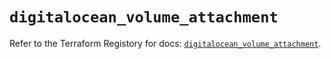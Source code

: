 # `digitalocean_volume_attachment`

Refer to the Terraform Registory for docs: [`digitalocean_volume_attachment`](https://registry.terraform.io/providers/digitalocean/digitalocean/2.32.0/docs/resources/volume_attachment).
